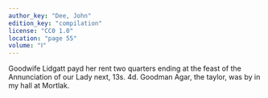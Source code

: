 ```yaml
---
author_key: "Dee, John"
edition_key: "compilation"
license: "CC0 1.0"
location: "page 55"
volume: "Ⅰ"
---
```

Goodwife Lidgatt payd her rent two quarters ending at the feast of the
Annunciation of our Lady next, 13s. 4d. Goodman Agar, the taylor, was by in my
hall at Mortlak.
